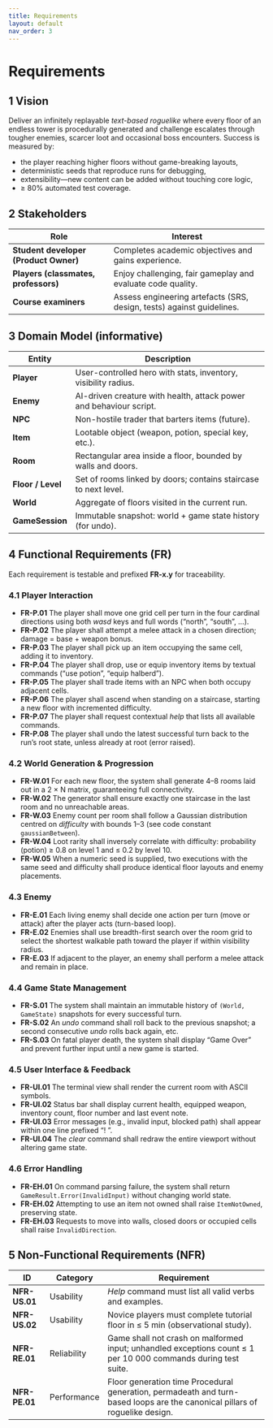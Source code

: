 ```yaml
---
title: Requirements
layout: default
nav_order: 3
---
```


# Requirements

## 1  Vision

Deliver an infinitely replayable *text-based roguelike* where every floor of an endless tower is procedurally 
generated and challenge escalates through tougher enemies, scarcer loot and occasional boss encounters. 
Success is measured by:
-  the player reaching higher floors without game-breaking layouts,
-  deterministic seeds that reproduce runs for debugging,
-  extensibility—new content can be added without touching core logic,
-  ≥ 80% automated test coverage.

## 2  Stakeholders

| Role                                  | Interest                                                              |
|---------------------------------------|-----------------------------------------------------------------------|
| **Student developer (Product Owner)** | Completes academic objectives and gains experience.                   |
| **Players (classmates, professors)**  | Enjoy challenging, fair gameplay and evaluate code quality.           |
| **Course examiners**                  | Assess engineering artefacts (SRS, design, tests) against guidelines. |

## 3  Domain Model (informative)

| Entity            | Description                                                        |
|-------------------|--------------------------------------------------------------------|
| **Player**        | User-controlled hero with stats, inventory, visibility radius.     |
| **Enemy**         | AI-driven creature with health, attack power and behaviour script. |
| **NPC**           | Non-hostile trader that barters items (future).                    |
| **Item**          | Lootable object (weapon, potion, special key, etc.).               |
| **Room**          | Rectangular area inside a floor, bounded by walls and doors.       |
| **Floor / Level** | Set of rooms linked by doors; contains staircase to next level.    |
| **World**         | Aggregate of floors visited in the current run.                    |
| **GameSession**   | Immutable snapshot: world + game state history (for undo).         |

## 4  Functional Requirements (FR)

Each requirement is testable and prefixed **FR-x.y** for traceability.

### 4.1 Player Interaction
- **FR-P.01** The player shall move one grid cell per turn in the four cardinal directions using 
both *wasd* keys and full words (“north”, “south”, …).
- **FR-P.02** The player shall attempt a melee attack in a chosen direction; damage = base + weapon bonus.
- **FR-P.03** The player shall pick up an item occupying the same cell, adding it to inventory.
- **FR-P.04** The player shall drop, use or equip inventory items by textual commands 
(“use potion”, “equip halberd”).
- **FR-P.05** The player shall trade items with an NPC when both occupy adjacent cells.
- **FR-P.06** The player shall ascend when standing on a staircase, starting a new floor 
with incremented difficulty.
- **FR-P.07** The player shall request contextual *help* that lists all available commands.
- **FR-P.08** The player shall undo the latest successful turn back to the run’s root state, 
unless already at root (error raised).

### 4.2 World Generation & Progression
- **FR-W.01** For each new floor, the system shall generate 4–8 rooms laid out in a 2 × N matrix, 
guaranteeing full connectivity.
- **FR-W.02** The generator shall ensure exactly one staircase in the last room and no unreachable areas.
- **FR-W.03** Enemy count per room shall follow a Gaussian distribution centred on *difficulty* with 
bounds 1–3 (see code constant `gaussianBetween`).
- **FR-W.04** Loot rarity shall inversely correlate with difficulty: probability 
(potion) ≥ 0.8 on level 1 and ≤ 0.2 by level 10.
- **FR-W.05** When a numeric seed is supplied, two executions with the same seed and difficulty 
shall produce identical floor layouts and enemy placements.

### 4.3 Enemy
- **FR-E.01** Each living enemy shall decide one action per turn (move or attack) after the player acts 
(turn-based loop).
- **FR-E.02** Enemies shall use breadth-first search over the room grid to select the shortest walkable 
path toward the player if within visibility radius.
- **FR-E.03** If adjacent to the player, an enemy shall perform a melee attack and remain in place.

### 4.4 Game State Management
- **FR-S.01** The system shall maintain an immutable history of `(World, GameState)` snapshots for 
every successful turn.
- **FR-S.02** An *undo* command shall roll back to the previous snapshot; a second consecutive 
*undo* rolls back again, etc.
- **FR-S.03** On fatal player death, the system shall display “Game Over” and prevent further input 
until a new game is started.

### 4.5 User Interface & Feedback
- **FR-UI.01** The terminal view shall render the current room with ASCII symbols.
- **FR-UI.02** Status bar shall display current health, equipped weapon, inventory count, 
floor number and last event note.
- **FR-UI.03** Error messages (e.g., invalid input, blocked path) shall appear within one line prefixed “! ”.
- **FR-UI.04** The *clear* command shall redraw the entire viewport without altering game state.

### 4.6 Error Handling
- **FR-EH.01** On command parsing failure, the system shall return `GameResult.Error(InvalidInput)` 
without changing world state.
- **FR-EH.02** Attempting to use an item not owned shall raise `ItemNotOwned`, preserving state.
- **FR-EH.03** Requests to move into walls, closed doors or occupied cells shall raise `InvalidDirection`.

## 5  Non-Functional Requirements (NFR)

| ID            | Category    | Requirement                                                                                                                  |
|---------------|-------------|------------------------------------------------------------------------------------------------------------------------------|
| **NFR-US.01** | Usability   | *Help* command must list all valid verbs and examples.                                                                       |
| **NFR-US.02** | Usability   | Novice players must complete tutorial floor in ≤ 5 min (observational study).                                                |
| **NFR-RE.01** | Reliability | Game shall not crash on malformed input; unhandled exceptions count ≤ 1 per 10 000 commands during test suite.               |
| **NFR-PE.01** | Performance | Floor generation time  Procedural generation, permadeath and turn-based loops are the canonical pillars of roguelike design. |
